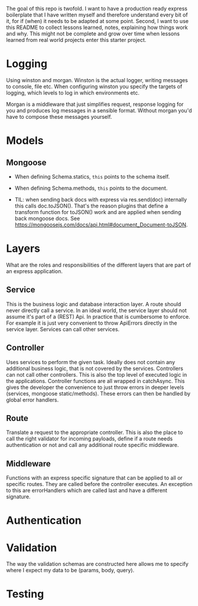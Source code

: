 The goal of this repo is twofold. I want to have a production ready express boilerplate that I have written myself and
therefore understand every bit of it, for if (when) it needs to be adapted at some point.
Second, I want to use this README to collect lessons learned, notes, explaining how things work and why.
This might not be complete and grow over time when lessons learned from real world projects enter this starter project.

# Logging

Using winston and morgan.
Winston is the actual logger, writing messages to console, file etc.
When configuring winston you specify the targets of logging, which levels to log in which environments etc.

Morgan is a middleware that just simplifies request, response logging for you and produces log messages in a sensible format. Without morgan you'd have to compose these messages yourself.

# Models

## Mongoose

- When defining Schema.statics, `this` points to the schema itself.
- When defining Schema.methods, `this` points to the document.

- TIL: when sending back docs with express via res.send(doc) internally this calls doc.toJSON().
  That's the reason plugins that define a transform function for toJSON() work and are applied when sending back mongoose docs.
  See https://mongoosejs.com/docs/api.html#document_Document-toJSON.

# Layers

What are the roles and responsibilities of the different layers that are part of an express application.

## Service

This is the business logic and database interaction layer. A route should never directly call a service.
In an ideal world, the service layer should not assume it's part of a (REST) Api. In practice that is
cumbersome to enforce. For example it is just very convenient to throw ApiErrors directly in the service layer. Services can call other services.

## Controller

Uses services to perform the given task. Ideally does not contain any additional business logic, that is not covered by the services. Controllers can not call other controllers.
This is also the top level of executed logic in the applications. Controller functions are all wrapped in
catchAsync. This gives the developer the convenience to just throw errors in deeper levels (services, mongoose static/methods). These errors can then be handled by global error handlers.

## Route

Translate a request to the appropriate controller. This is also the place to call the right validator for incoming payloads, define if a route needs authentication or not and call any additional route specific middleware.

## Middleware

Functions with an express specific signature that can be applied to all or specific routes. They are called before the controller executes. An exception to this are errorHandlers which are called last and have a different signature.

# Authentication

# Validation

The way the validation schemas are constructed here allows me to specify where I expect my data to be (params, body, query).

# Testing
